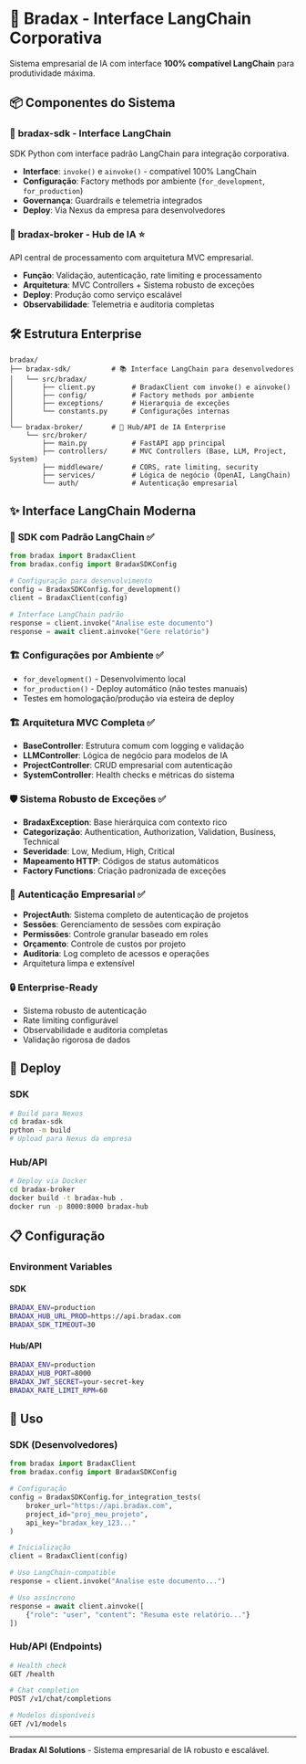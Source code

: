 # 🚀 Bradax - Interface LangChain Corporativa

Sistema empresarial de IA com interface **100% compatível LangChain** para produtividade máxima.

## 📦 Componentes do Sistema

### 🔹 **bradax-sdk** - Interface LangChain
SDK Python com interface padrão LangChain para integração corporativa.
- **Interface**: `invoke()` e `ainvoke()` - compatível 100% LangChain
- **Configuração**: Factory methods por ambiente (`for_development`, `for_production`)
- **Governança**: Guardrails e telemetria integrados
- **Deploy**: Via Nexus da empresa para desenvolvedores

### 🔹 **bradax-broker** - Hub de IA ⭐ 
API central de processamento com arquitetura MVC empresarial.
- **Função**: Validação, autenticação, rate limiting e processamento
- **Arquitetura**: MVC Controllers + Sistema robusto de exceções
- **Deploy**: Produção como serviço escalável
- **Observabilidade**: Telemetria e auditoria completas

## 🛠️ Estrutura Enterprise

```
bradax/
├── bradax-sdk/          # 📚 Interface LangChain para desenvolvedores
│   └── src/bradax/
│       ├── client.py         # BradaxClient com invoke() e ainvoke()
│       ├── config/           # Factory methods por ambiente
│       ├── exceptions/       # Hierarquia de exceções
│       └── constants.py      # Configurações internas
│
└── bradax-broker/       # 🚀 Hub/API de IA Enterprise
    └── src/broker/
        ├── main.py           # FastAPI app principal
        ├── controllers/      # MVC Controllers (Base, LLM, Project, System)
        ├── middleware/       # CORS, rate limiting, security
        ├── services/         # Lógica de negócio (OpenAI, LangChain)
        └── auth/             # Autenticação empresarial
```

## ✨ Interface LangChain Moderna

### 🎯 **SDK com Padrão LangChain ✅**
```python
from bradax import BradaxClient
from bradax.config import BradaxSDKConfig

# Configuração para desenvolvimento
config = BradaxSDKConfig.for_development()
client = BradaxClient(config)

# Interface LangChain padrão
response = client.invoke("Analise este documento")
response = await client.ainvoke("Gere relatório")
```

### 🏗️ **Configurações por Ambiente ✅**
- `for_development()` - Desenvolvimento local
- `for_production()` - Deploy automático (não testes manuais)
- Testes em homologação/produção via esteira de deploy

### 🏗️ **Arquitetura MVC Completa ✅**
- **BaseController**: Estrutura comum com logging e validação
- **LLMController**: Lógica de negócio para modelos de IA
- **ProjectController**: CRUD empresarial com autenticação
- **SystemController**: Health checks e métricas do sistema

### 🛡️ **Sistema Robusto de Exceções ✅**
- **BradaxException**: Base hierárquica com contexto rico
- **Categorização**: Authentication, Authorization, Validation, Business, Technical
- **Severidade**: Low, Medium, High, Critical
- **Mapeamento HTTP**: Códigos de status automáticos
- **Factory Functions**: Criação padronizada de exceções

### 🔐 **Autenticação Empresarial ✅**
- **ProjectAuth**: Sistema completo de autenticação de projetos
- **Sessões**: Gerenciamento de sessões com expiração
- **Permissões**: Controle granular baseado em roles
- **Orçamento**: Controle de custos por projeto
- **Auditoria**: Log completo de acessos e operações
- Arquitetura limpa e extensível

### 🔒 **Enterprise-Ready**
- Sistema robusto de autenticação
- Rate limiting configurável
- Observabilidade e auditoria completas
- Validação rigorosa de dados

## 🚀 Deploy

### SDK
```bash
# Build para Nexus
cd bradax-sdk
python -m build
# Upload para Nexus da empresa
```

### Hub/API
```bash
# Deploy via Docker
cd bradax-broker
docker build -t bradax-hub .
docker run -p 8000:8000 bradax-hub
```

## 📋 Configuração

### Environment Variables

#### SDK
```bash
BRADAX_ENV=production
BRADAX_HUB_URL_PROD=https://api.bradax.com
BRADAX_SDK_TIMEOUT=30
```

#### Hub/API
```bash
BRADAX_ENV=production
BRADAX_HUB_PORT=8000
BRADAX_JWT_SECRET=your-secret-key
BRADAX_RATE_LIMIT_RPM=60
```

## 🎯 Uso

### SDK (Desenvolvedores)
```python
from bradax import BradaxClient
from bradax.config import BradaxSDKConfig

# Configuração
config = BradaxSDKConfig.for_integration_tests(
    broker_url="https://api.bradax.com",
    project_id="proj_meu_projeto",
    api_key="bradax_key_123..."
)

# Inicialização
client = BradaxClient(config)

# Uso LangChain-compatible
response = client.invoke("Analise este documento...")

# Uso assíncrono
response = await client.ainvoke([
    {"role": "user", "content": "Resuma este relatório..."}
])
```

### Hub/API (Endpoints)
```bash
# Health check
GET /health

# Chat completion
POST /v1/chat/completions

# Modelos disponíveis
GET /v1/models
```

---

**Bradax AI Solutions** - Sistema empresarial de IA robusto e escalável.
